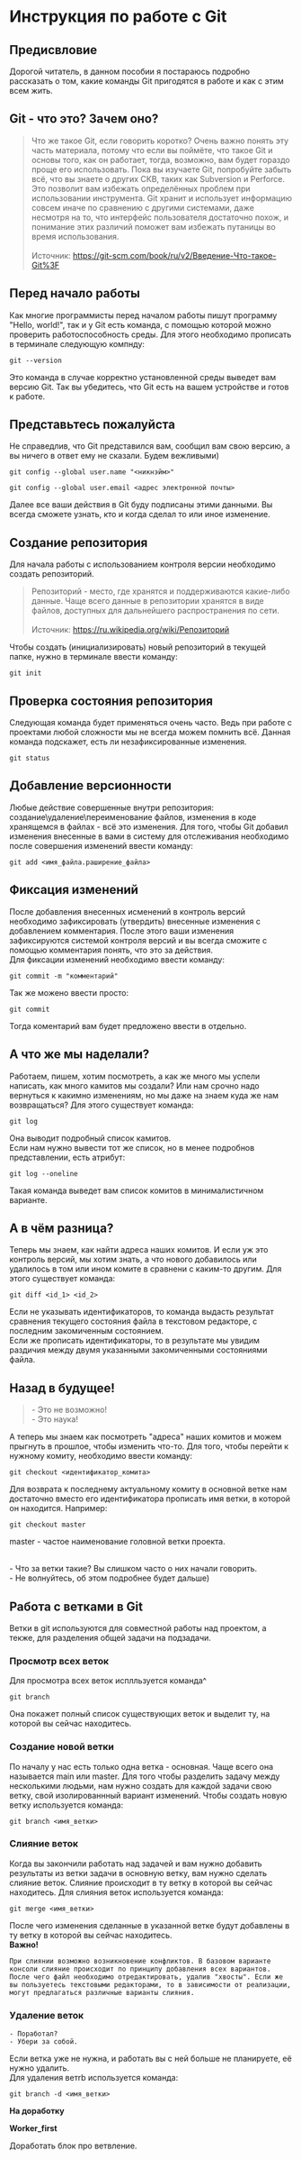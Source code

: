 # Инструкция по работе с Git


## Предисвловие

Дорогой читатель, в данном пособии я постараюсь подробно рассказать о том, какие команды Git пригодятся в работе и как с этим всем жить.

## Git - что это? Зачем оно?

>Что же такое Git, если говорить коротко? Очень важно понять эту часть материала, потому что если вы поймёте, что такое Git и основы того, как он работает, тогда, возможно, вам будет гораздо проще его использовать. Пока вы изучаете Git, попробуйте забыть всё, что вы знаете о других СКВ, таких как Subversion и Perforce. Это позволит вам избежать определённых проблем при использовании инструмента. Git хранит и использует информацию совсем иначе по сравнению с другими системами, даже несмотря на то, что интерфейс пользователя достаточно похож, и понимание этих различий поможет вам избежать путаницы во время использования.</br></br>Источник: https://git-scm.com/book/ru/v2/Введение-Что-такое-Git%3F

## Перед начало работы

Как многие программисты перед началом работы пишут программу "Hello, world!", так и у Git есть команда, с помощью которой можно проверить работоспособность среды. Для этого необходимо прописать в терминале следующую компнду:

    git --version

Это команда в случае корректно установленной среды выведет вам версию Git. Так вы убедитесь, что Git есть на вашем устройстве и готов к работе.

## Представьтесь пожалуйста

Не справедлив, что Git представился вам, сообщил вам свою версию, а вы ничего в ответ ему не сказали. Будем вежливыми)

    git config --global user.name "<никнэйм>"

    git config --global user.email <адрес электронной почты>

Далее все ваши действия в Git буду подписаны этими данными. Вы всегда сможете узнать, кто и когда сделал то или иное изменение.

## Создание репозитория

Для начала работы с использованием контроля версии необходимо создать репозиторий.

>Репозиторий - место, где хранятся и поддерживаются какие-либо данные. Чаще всего данные в репозитории хранятся в виде файлов, доступных для дальнейшего распространения по сети.</br></br>Источник: https://ru.wikipedia.org/wiki/Репозиторий

Чтобы создать (инициализировать) новый репозиторий в текущей папке, нужно в терминале ввести команду:

    git init

## Проверка состояния репозитория

Следующая команда будет применяться очень часто. Ведь при работе с проектами любой сложности мы не всегда можем помнить всё. Данная команда подскажет, есть ли незафиксированные изменения.
    
    git status

## Добавление версионности

Любые действие совершенные внутри репозитория: создание\удаление\переименование файлов, изменения в коде хранящемся в файлах - всё это изменения.
Для того, чтобы Git добавил изменения внесенные в вами в систему для отслеживания необходимо после совершения изменений ввести команду: 

    git add <имя_файла.раширение_файла>

## Фиксация изменений

После добавления внесенных исменений в контроль версий необходимо зафиксировать (утвердить) внесенные изменения с добавлением комментария.
После этого ваши изменения зафиксируются системой контроля версий и вы всегда сможите с помощью комментария понять, что это за действия.<br>Для фиксации изменений необходимо ввести команду:

    git commit -m "комментарий"

Так же можено ввести просто:

    git commit

Тогда коментарий вам будет предложено ввести в отдельно.

## А что же мы наделали?

Работаем, пишем, хотим посмотреть, а как же много мы успели написать, как много камитов мы создали? Или нам срочно надо вернуться к какимно изменениям, но мы даже на знаем куда же нам возвращаться? Для этого существует команда:

    git log

Она выводит подробный список камитов.<br>
Если нам нужно вывести тот же список, но в менее подробнов представлении, есть атрибут:

    git log --oneline

Такая команда выведет вам список комитов в минималистичном варианте.<br>

## А в чём разница?

Теперь мы знаем, как найти адреса наших комитов. И если уж это контроль версий, мы хотим знать, а что нового добавилось или удалилось в том или ином комите в сравнени с каким-то другим. Для этого существует команда:

    git diff <id_1> <id_2>

Если не указывать идентификаторов, то команда выдасть результат сравнения текущего состояния файла в текстовом редакторе, с последним закомиченным состоянием.<br>Если же прописать идентификаторы, то в результате мы увидим раздичия между двумя указанными закомиченными состояниями файла.

## Назад в будущее!

> \- Это не возможно!<br> \- Это наука!

А теперь мы знаем как посмотреть "адреса" наших комитов и можем прыгнуть в прошлое, чтобы изменить что-то. Для того, чтобы перейти к нужному комиту, необходимо ввести команду:

    git checkout <идентификатор_комита>

Для возврата к последнему актуальному комиту в основной ветке нам достаточно вместо его идентификатора прописать имя ветки, в которой он находится. Например:

    git checkout master

master - частое наименование головной ветки проекта.<br><br>

\- Что за ветки такие? Вы слишком часто о них начали говорить.<br>
\- Не волнуйтесь, об этом подробнее будет дальше)

## Работа с ветками в Git

Ветки в git используются для совместной работы над проектом, а текже, для разделения общей задачи на подзадачи.

### Просмотр всех веток

Для просмотра всех веток исплльзуется команда^

    git branch

Она покажет полный список существующих веток и выделит ту, на которой вы сейчас находитесь.

### Создание новой ветки

По началу у нас есть только одна ветка - основная. Чаще всего она называется main или master. Для того чтобы разделить задачу между несколькими людьми, нам нужно создать для каждой задачи свою ветку, свой изолированнный вариант изменений.
Чтобы создать новую ветку используется команда:

    git branch <имя_ветки>

### Слияние веток

Когда вы закончили работать над задачей и вам нужно добавить результаты из ветки задачи в основную ветку, вам нужно сделать слияние веток. Слияние происходит в ту ветку в которой вы сейчас находитесь.
Для слияния веток используется команда:

    git merge <имя_ветки>

После чего изменения сделанные в указанной ветке будут добавлены в ту ветку в которой вы сейчас находитесь.<br>
**Важно!**

    При слиянии возможно возникновение конфликтов. В базовом варианте консоли слияние происходит по принципу добавления всех вариантов. После чего файл необходимо отредактировать, удалив "хвосты". Если же вы пользуетесь текстовыми редакторами, то в зависимости от реализации, могут предлагаться различные варианты слияния.

### Удаление веток

    - Поработал?
    - Убери за собой.

Если ветка уже не нужна, и работать вы с ней больше не планируете, её нужно удалить.<br>
Для удаления ветrb используется команда:

    git branch -d <имя_ветки>

**На доработку**

**Worker_first**

Доработать блок про ветвление.